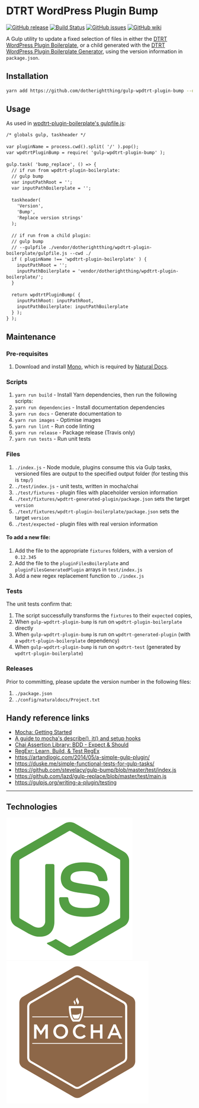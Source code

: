 # DTRT WordPress Plugin Bump

[![GitHub release](https://img.shields.io/github/release/dotherightthing/gulp-wpdtrt-plugin-bump.svg?branch=master)](https://github.com/dotherightthing/gulp-wpdtrt-plugin-bump/releases) [![Build Status](https://travis-ci.org/dotherightthing/gulp-wpdtrt-plugin-bump.svg?branch=master)](https://travis-ci.org/dotherightthing/gulp-wpdtrt-plugin-bump) [![GitHub issues](https://img.shields.io/github/issues/dotherightthing/gulp-wpdtrt-plugin-bump.svg)](https://github.com/dotherightthing/gulp-wpdtrt-plugin-bump/issues) [![GitHub wiki](https://img.shields.io/badge/documentation-wiki-lightgrey.svg)](https://github.com/dotherightthing/wpdtrt-plugin-boilerplate/wiki)

A Gulp utility to update a fixed selection of files in either the [DTRT WordPress Plugin Boilerplate](https://github.com/dotherightthing/wpdtrt-plugin-boilerplate/), or a child generated with the [DTRT WordPress Plugin Boilerplate Generator](https://github.com/dotherightthing/generator-wp-plugin-boilerplate), using the version information in `package.json`.

## Installation

```sh
yarn add https://github.com/dotherightthing/gulp-wpdtrt-plugin-bump --dev
```

## Usage

As used in [wpdtrt-plugin-boilerplate's gulpfile.js](https://github.com/dotherightthing/wpdtrt-plugin-boilerplate/blob/master/gulpfile.js):

```node
/* globals gulp, taskheader */

var pluginName = process.cwd().split( '/' ).pop();
var wpdtrtPluginBump = require( 'gulp-wpdtrt-plugin-bump' );

gulp.task( 'bump_replace', () => {
  // if run from wpdtrt-plugin-boilerplate:
  // gulp bump
  var inputPathRoot = '';
  var inputPathBoilerplate = '';

  taskheader(
    'Version',
    'Bump',
    'Replace version strings'
  );

  // if run from a child plugin:
  // gulp bump
  // --gulpfile ./vendor/dotherightthing/wpdtrt-plugin-boilerplate/gulpfile.js --cwd ./
  if ( pluginName !== 'wpdtrt-plugin-boilerplate' ) {
    inputPathRoot = '';
    inputPathBoilerplate = 'vendor/dotherightthing/wpdtrt-plugin-boilerplate/';
  }

  return wpdtrtPluginBump( {
    inputPathRoot: inputPathRoot,
    inputPathBoilerplate: inputPathBoilerplate
  } );
} );
```

## Maintenance

### Pre-requisites

1. Download and install [Mono](https://www.mono-project.com/download/stable/), which is required by [Natural Docs](https://www.naturaldocs.org/).

### Scripts

1. `yarn run build` - Install Yarn dependencies, then run the following scripts:
1. `yarn run dependencies` - Install documentation dependencies
1. `yarn run docs` - Generate documentation to <docs/>
1. `yarn run images` - Optimise images
1. `yarn run lint` - Run code linting
1. `yarn run release` - Package release (Travis only)
1. `yarn run tests` - Run unit tests

### Files

1. `./index.js` - Node module, plugins consume this via Gulp tasks, versioned files are output to the specified output folder (for testing this is `tmp/`)
1. `./test/index.js` - unit tests, written in mocha/chai
1. `./test/fixtures` - plugin files with placeholder version information
1. `./text/fixtures/wpdtrt-generated-plugin/package.json` sets the target `version`
1. `./text/fixtures/wpdtrt-plugin-boilerplate/package.json` sets the target `version`
1. `./test/expected` - plugin files with real version information

#### To add a new file:

1. Add the file to the appropriate `fixtures` folders, with a version of `0.12.345`
1. Add the file to the `pluginFilesBoilerplate` and `pluginFilesGeneratedPlugin` arrays in `test/index.js`
1. Add a new regex replacement function to `./index.js`

### Tests

The unit tests confirm that:

1. The script successfully transforms the `fixtures` to their `expected` copies,
  1. When `gulp-wpdtrt-plugin-bump` is run on `wpdtrt-plugin-boilerplate` directly
  1. When `gulp-wpdtrt-plugin-bump` is run on `wpdtrt-generated-plugin` (with a `wpdtrt-plugin-boilerplate` dependency)
  1. When `gulp-wpdtrt-plugin-bump` is run on `wpdtrt-test` (generated by `wpdtrt-plugin-boilerplate`)

### Releases

Prior to committing, please update the version number in the following files:

1. `./package.json`
1. `./config/naturaldocs/Project.txt`

## Handy reference links

* [Mocha: Getting Started](https://mochajs.org/#getting-started)
* [A guide to mocha's describe(), it() and setup hooks](https://samwize.com/2014/02/08/a-guide-to-mochas-describe-it-and-setup-hooks/)
* [Chai Assertion Library: BDD - Expect & Should](https://www.chaijs.com/api/bdd/)
* [RegExr: Learn, Build, & Test RegEx](https://regexr.com)
* <https://artandlogic.com/2014/05/a-simple-gulp-plugin/>
* <https://duske.me/simple-functional-tests-for-gulp-tasks/>
* <https://github.com/stevelacy/gulp-bump/blob/master/test/index.js>
* <https://github.com/lazd/gulp-replace/blob/master/test/main.js>
* <https://gulpjs.org/writing-a-plugin/testing>

---

## Technologies

[![node.js](readme-styles/icons/optimised/nodejs.svg)](https://nodejs.org/)
[![Mocha](readme-styles/icons/optimised/mocha.svg)](https://mochajs.org/)
